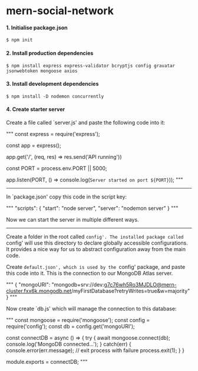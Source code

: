 # mern-social-network

#### 1. Initialise package.json

    $ npm init

#### 2. Install production dependencies

    $ npm install express express-validator bcryptjs config gravatar jsonwebtoken mongoose axios

#### 3. Install development dependencies

    $ npm install -D nodemon concurrently

#### 4. Create starter server

Create a file called `server.js' and paste the following code into it:

"""
const express = require('express');

const app = express();

app.get('/', (req, res) => res.send('API running'))

const PORT = process.env.PORT || 5000;

app.listen(PORT, () => console.log(`Server started on port ${PORT}`));
"""

---

In `package.json' copy this code in the script key:

"""
"scripts": {
    "start": "node server",
    "server": "nodemon server"
}
"""

Now we can start the server in multiple different ways.

---

Create a folder in the root called `config'. The installed package called `config' will use this directory to declare globally accessible configurations. It provides a nice way for us to abstract configuration away from the main code.

Create `default.json', which is used by the `config' package, and paste this code into it. This is the connection to our MongoDB Atlas server.

"""
{
"mongoURI": "mongodb+srv://dev:g7c76wh5Ro3MJDLO@mern-cluster.fxx6k.mongodb.net/myFirstDatabase?retryWrites=true&w=majority"
}
"""

Now create `db.js' which will manage the connection to this database:

"""
const mongoose = require('mongoose');
const config = require('config');
const db = config.get('mongoURI');

const connectDB = async () => {
try {
    await mongoose.connect(db);
    console.log('MongoDB connected...');
} catch(err) {
    console.error(err.message);
    // exit process with failure
    process.exit(1);
    }
}

module.exports = connectDB;
"""
